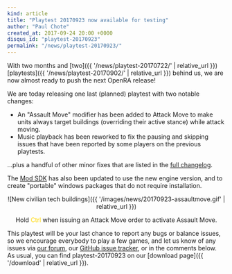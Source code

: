 ```yaml
---
kind: article
title: "Playtest 20170923 now available for testing"
author: "Paul Chote"
created_at: 2017-09-24 20:00 +0000
disqus_id: "playtest-20170923"
permalink: "/news/playtest-20170923/"
---
```


With two months and [two]({{ '/news/playtest-20170722/' | relative_url }}) [playtests]({{ '/news/playtest-20170902/' | relative_url }}) behind us, we are now almost ready to push the next OpenRA release!

We are today releasing one last (planned) playtest with two notable changes:

* An "Assault Move" modifier has been added to Attack Move to make units always target buildings (overriding their active stance) while attack moving.
* Music playback has been reworked to fix the pausing and skipping issues that have been reported by some players on the previous playtests.

...plus a handful of other minor fixes that are listed in the [full changelog](https://github.com/OpenRA/OpenRA/wiki/Changelog/220e5f8c63171bf17cbc9004514340e03d986e7d).

The [Mod SDK](https://github.com/OpenRA/OpenRAModSDK/releases/tag/20170923) has also been updated to use the new engine version, and to create "portable" windows packages that do not require installation.

<div style="text-align:center" markdown="1">
![New civilian tech buildings]({{ '/images/news/20170923-assaultmove.gif' | relative_url }})

Hold <span style="color: #FFD700;">Ctrl</span> when issuing an Attack Move order to activate Assault Move.
</div>

This playtest will be your last chance to report any bugs or balance issues, so we encourage everybody to play a few games, and let us know of any issues via [our forum](http://www.sleipnirstuff.com/forum/viewforum.php?f=80), our [GitHub issue tracker](https://github.com/OpenRA/OpenRA/issues), or in the comments below.  As usual, you can find playtest-20170923 on our [download page]({{ '/download' | relative_url }}).
